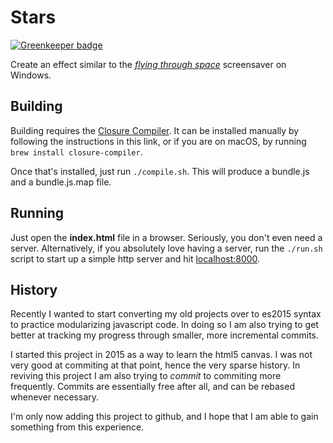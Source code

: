 # Stars

[![Greenkeeper badge](https://badges.greenkeeper.io/bschlenk/stars.svg)](https://greenkeeper.io/)

Create an effect similar to the [*flying through space*](https://youtu.be/SiSXDEIu3GI?t=2s) screensaver on Windows.

## Building

Building requires the [Closure Compiler](https://github.com/google/closure-compiler).
It can be installed manually by following the instructions in this link, or
if you are on macOS, by running `brew install closure-compiler`.

Once that's installed, just run `./compile.sh`. This will produce a bundle.js
and a bundle.js.map file.

## Running

Just open the __index.html__ file in a browser. Seriously, you don't even need a server.
Alternatively, if you absolutely love having a server, run the `./run.sh` script to start up
a simple http server and hit [localhost:8000](http://localhost:8000).

## History

Recently I wanted to start converting my old projects over to es2015 syntax
to practice modularizing javascript code. In doing so I am also trying to get better
at tracking my progress through smaller, more incremental commits.

I started this project in 2015 as a way to learn the html5 canvas. I was not very good at
commiting at that point, hence the very sparse history. In reviving this project I am also
trying to *commit* to commiting more frequently. Commits are essentially free after all,
and can be rebased whenever necessary.

I'm only now adding this project to github, and I hope that I am able to gain something
from this experience.
